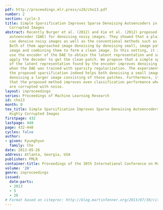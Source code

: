 ```yaml
---
pdf: http://proceedings.mlr.press/v28/cho13.pdf
number: 2
section: cycle-3
title: Simple Sparsification Improves Sparse Denoising Autoencoders in Denoising Highly
  Corrupted Images
abstract: Recently Burger et al. (2012) and Xie et al. (2012) proposed to use a denoising
  autoencoder (DAE) for denoising noisy images. They showed that a plain, deep DAE
  can denoise noisy images as well as the conventional methods such as BM3D and KSVD.
  Both of them approached image denoising by denoising small, image patches of a larger
  image and combining them to form a clean image. In this setting, it is usual to
  use the encoder of the DAE to obtain the latent representation and subsequently
  apply the decoder to get the clean patch. We propose that a simple sparsification
  of the latent representation found by the encoder improves denoising performance,
  when the DAE was trained with sparsity regularization. The experiments confirm that
  the proposed sparsification indeed helps both denoising a small image patch and
  denoising a larger image consisting of those patches. Furthermore, it is found out
  that the proposed method improves even classification performance when test samples
  are corrupted with noise.
layout: inproceedings
series: Proceedings of Machine Learning Research
id: cho13
month: 0
tex_title: Simple Sparsification Improves Sparse Denoising Autoencoders in Denoising
  Highly Corrupted Images
firstpage: 432
lastpage: 440
page: 432-440
cycles: false
author:
- given: Kyunghyun
  family: Cho
date: 2013-05-26
address: Atlanta, Georgia, USA
publisher: PMLR
container-title: Proceedings of the 30th International Conference on Machine Learning
volume: '28'
genre: inproceedings
issued:
  date-parts:
  - 2013
  - 5
  - 26
# Format based on citeproc: http://blog.martinfenner.org/2013/07/30/citeproc-yaml-for-bibliographies/
---
```

